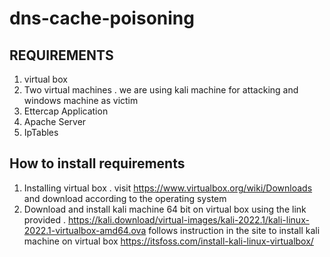 # dns-cache-poisoning



## REQUIREMENTS

1. virtual box
2. Two virtual machines 
        . we are using kali machine for attacking and windows machine as victim
2. Ettercap Application
3. Apache Server
4. IpTables

## How to install requirements

1. Installing virtual box
        . visit https://www.virtualbox.org/wiki/Downloads and download according to the operating system
2. Download and install kali machine 64 bit on virtual box using the link provided
        . https://kali.download/virtual-images/kali-2022.1/kali-linux-2022.1-virtualbox-amd64.ova
        follows instruction in the site to install kali machine on virtual box
        https://itsfoss.com/install-kali-linux-virtualbox/
        
        
